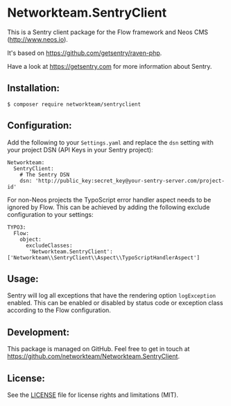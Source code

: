 Networkteam.SentryClient
========================

This is a Sentry client package for the Flow framework and Neos CMS (http://www.neos.io).

It's based on https://github.com/getsentry/raven-php.

Have a look at https://getsentry.com for more information about Sentry.

Installation:
-------------

    $ composer require networkteam/sentryclient

Configuration:
--------------

Add the following to your `Settings.yaml` and replace the `dsn` setting with your project DSN (API Keys in your Sentry project):

    Networkteam:
      SentryClient:
        # The Sentry DSN
        dsn: 'http://public_key:secret_key@your-sentry-server.com/project-id'

For non-Neos projects the TypoScript error handler aspect needs to be ignored by Flow. This can be achieved by
adding the following exclude configuration to your settings:

    TYPO3:
      Flow:
        object:
          excludeClasses:
           'Networkteam.SentryClient': ['Networkteam\\SentryClient\\Aspect\\TypoScriptHandlerAspect']

Usage:
------

Sentry will log all exceptions that have the rendering option `logException` enabled. This can be enabled or disabled
by status code or exception class according to the Flow configuration.

Development:
------------

This package is managed on GitHub. Feel free to get in touch at https://github.com/networkteam/Networkteam.SentryClient.

License:
--------

See the [LICENSE](LICENSE.md) file for license rights and limitations (MIT).